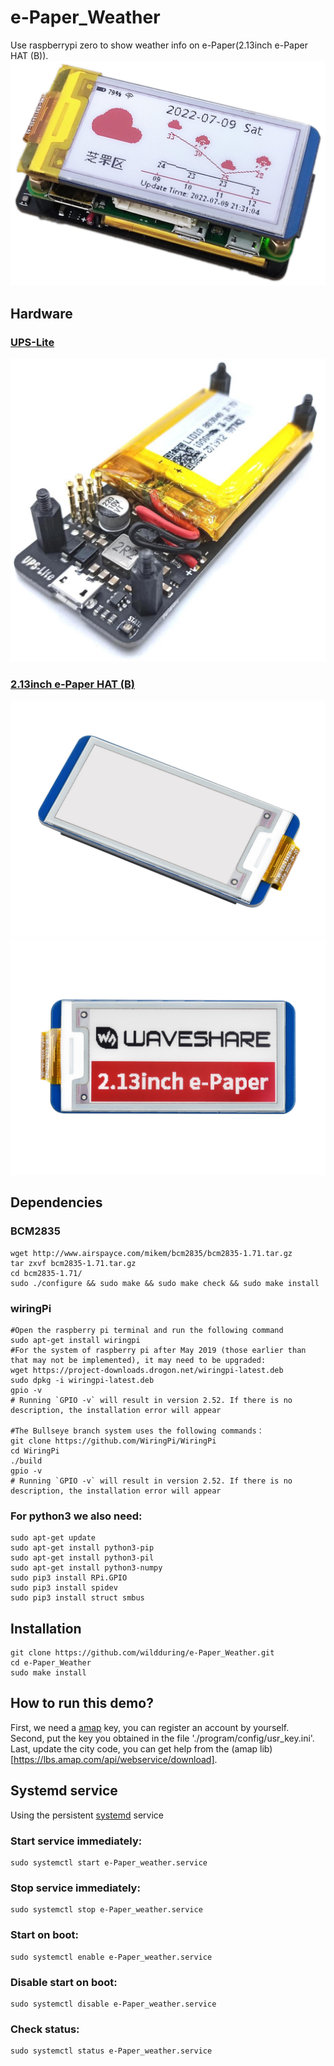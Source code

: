 # e-Paper_Weather
Use raspberrypi zero to show weather info on e-Paper(2.13inch e-Paper HAT (B)).
![e-Paper_Weather](https://github.com/wildduring/e-Paper_Weather/blob/master/image/e-Paper_Weather.jpg)
## Hardware
### [UPS-Lite](https://github.com/linshuqin329/UPS-Lite)
![UPS-Lite_V1.2](https://github.com/wildduring/e-Paper_Weather/blob/master/image/UPS-Lite_V1.2.jpg)
### [2.13inch e-Paper HAT (B)](https://www.waveshare.net/wiki/2.13inch_e-Paper_HAT_(B))
![2.13inch-e-Paper-HAT-B-1](https://github.com/wildduring/e-Paper_Weather/blob/master/image/2.13inch-e-Paper-HAT-B-1.jpg)
![2.13inch-e-Paper-HAT-B-7](https://github.com/wildduring/e-Paper_Weather/blob/master/image/2.13inch-e-Paper-HAT-B-7.jpg)
## Dependencies
### BCM2835
```
wget http://www.airspayce.com/mikem/bcm2835/bcm2835-1.71.tar.gz
tar zxvf bcm2835-1.71.tar.gz
cd bcm2835-1.71/
sudo ./configure && sudo make && sudo make check && sudo make install
```
### wiringPi
```
#Open the raspberry pi terminal and run the following command
sudo apt-get install wiringpi
#For the system of raspberry pi after May 2019 (those earlier than that may not be implemented), it may need to be upgraded:
wget https://project-downloads.drogon.net/wiringpi-latest.deb
sudo dpkg -i wiringpi-latest.deb
gpio -v
# Running `GPIO -v` will result in version 2.52. If there is no description, the installation error will appear

#The Bullseye branch system uses the following commands：
git clone https://github.com/WiringPi/WiringPi
cd WiringPi
./build
gpio -v
# Running `GPIO -v` will result in version 2.52. If there is no description, the installation error will appear
```
### For python3 we also need:
```
sudo apt-get update
sudo apt-get install python3-pip
sudo apt-get install python3-pil
sudo apt-get install python3-numpy
sudo pip3 install RPi.GPIO
sudo pip3 install spidev
sudo pip3 install struct smbus
```
## Installation
```
git clone https://github.com/wildduring/e-Paper_Weather.git
cd e-Paper_Weather
sudo make install
```
## How to run this demo?
First, we need a [amap](https://lbs.amap.com/) key, you can register an account by yourself.  
Second, put the key you obtained in the file './program/config/usr_key.ini'.  
Last, update the city code, you can get help from the (amap lib)[https://lbs.amap.com/api/webservice/download].  
## Systemd service
Using the persistent [systemd](https://wiki.archlinux.org/title/systemd#Basic_systemctl_usage) service
### Start service immediately:
    sudo systemctl start e-Paper_weather.service
### Stop service immediately:
    sudo systemctl stop e-Paper_weather.service
### Start on boot:
    sudo systemctl enable e-Paper_weather.service
### Disable start on boot:
    sudo systemctl disable e-Paper_weather.service
### Check status:
    sudo systemctl status e-Paper_weather.service